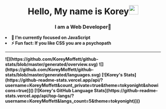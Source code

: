 <h1 align="center"> Hello, My name is Korey<img src="https://raw.githubusercontent.com/MartinHeinz/MartinHeinz/master/wave.gif" width="30px"></h1>
<h3 align="center"><b>
I am a Web Developer<b>🚀</h3>
  <li>
     🔭 I’m currently focused on JavaScript</li>
  <li>
     ⚡ Fun fact: If you like CSS you are a psychopath</li>
    
<hr>
![](https://github.com/KoreyMoffett/github-stats/blob/master/generated/overview.svg)
![](https://github.com/KoreyMoffett/github-stats/blob/master/generated/languages.svg)
[![Korey's Stats](https://github-readme-stats.vercel.app/api/?username=KoreyMoffett&count_private=true&theme=tokyonight&showicons=true)]()
[![Korey's GitHub Language Stats](https://github-readme-stats.vercel.app/api/top-langs/?username=KoreyMoffett&langs_count=5&theme=tokyonight)]()
